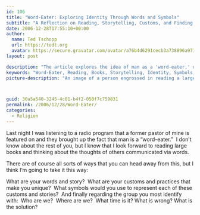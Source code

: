 ```yaml
---
id: 106
title: "Word-Eater: Exploring Identity Through Words and Symbols"
subtitle: "A Reflection on Reading, Storytelling, Customs, and Finding Ourselves in Language"
date: 2006-12-28T17:55:10+00:00
author:
  name: Ted Tschopp
  url: https://tedt.org
  avatar: https://secure.gravatar.com/avatar/a76b4d6291cecb3a738896a971bfb903?s=512&d=mp&r=g
layout: post

description: "The article explores the idea of man as a 'word-eater,' delving into the love of reading and the power of words. It invites readers to ponder their own words, stories, customs, and symbols that define them, and to consider core questions about their identity and place in the world."
keywords: "Word-Eater, Reading, Books, Storytelling, Identity, Symbols, Customs, Language, Self-Reflection, Personal Growth, Communication"
picture-description: "An image of a person engrossed in reading a large book, with symbolic icons and words floating around them. The symbols represent different facets of the individual's identity, customs, and stories. The backdrop might contain a world map, clock, or other visuals to reflect the core questions posed in the article."



guid: 30a5a540-3245-4c01-b4f2-050f7c759831
permalink: /2006/12/28/Word-Eater/
categories:
  - Religion
---
```

Last night I was listening to a radio program that a former pastor of mine is featured on and they brought up the fact that man is a “word-eater.”  I don’t know about the rest of you, but I know that I look forward to reading large books and thinking about the thoughts of others communicated via words.

There are of course all sorts of ways that you can head away from this, but I think I’m going to take it this way:

What are your words and story?  What are your customs and practices that make you unique?  What symbols would you use to represent each of these customs and stories?  And finally regarding the group you most identify with:  Who are we?  Where are we?  What time is it? What is wrong? What is the solution?
